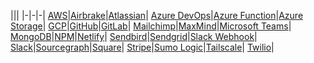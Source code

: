 |||
|-|-|-|
[AWS](/docs/tutorials/aws)|[Airbrake](/docs/tutorials/airbrake)|[Atlassian](/docs/tutorials/atlassian)|
[Azure DevOps](/docs/tutorials/azuredevops)|[Azure Function](/docs/tutorials/azurefunctionkey)|[Azure Storage](/docs/tutorials/azure)|
[GCP](/docs/tutorials/gcp)|[GitHub](/docs/tutorials/github)|[GitLab](/docs/tutorials/gitlab)|
[Mailchimp](/docs/tutorials/mailchimp)|[MaxMind](/docs/tutorials/maxmind)|[Microsoft Teams](/docs/tutorials/microsoftteams)|
[MongoDB](/docs/tutorials/mongo)|[NPM](/docs/tutorials/npm)|[Netlify](/docs/tutorials/netlify)|
[Sendbird](/docs/tutorials/sendbird)|[Sendgrid](/docs/tutorials/sendgrid)|[Slack Webhook](/docs/tutorials/slack-webhook)|
[Slack](/docs/tutorials/slack)|[Sourcegraph](/docs/tutorials/sourcegraph)|[Square](/docs/tutorials/square)|
[Stripe](/docs/tutorials/stripe)|[Sumo Logic](/docs/tutorials/sumologic)|[Tailscale](/docs/tutorials/tailscale)|
[Twilio](/docs/tutorials/twilio)|
